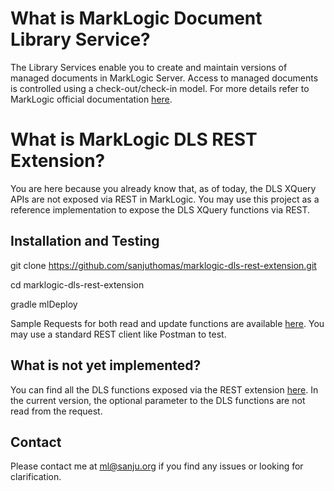 # What is MarkLogic Document Library Service?

The Library Services enable you to create and maintain versions of managed documents in MarkLogic Server. Access to managed documents is controlled using a check-out/check-in model. For more details refer to MarkLogic official documentation [here](https://docs.marklogic.com/guide/app-dev/dls).

# What is MarkLogic DLS REST Extension?

You are here because you already know that, as of today, the DLS XQuery APIs are not exposed via REST in MarkLogic. You may use this project as a reference implementation to expose the DLS XQuery functions via REST.

## Installation and Testing

git clone https://github.com/sanjuthomas/marklogic-dls-rest-extension.git

cd marklogic-dls-rest-extension

gradle mlDeploy

Sample Requests for both read and update functions are available [here](https://github.com/sanjuthomas/marklogic-dls-rest-extension/tree/master/src/sample-requests). You may use a standard REST client like Postman to test.

## What is not yet implemented?
You can find all the DLS functions exposed via the REST extension [here](https://github.com/sanjuthomas/marklogic-dls-rest-extension/blob/master/src/main/ml-modules/lib/dls-function-conf.sjs). In the current version, the optional parameter to the DLS functions are not read from the request.

## Contact
Please contact me at ml@sanju.org if you find any issues or looking for clarification.
